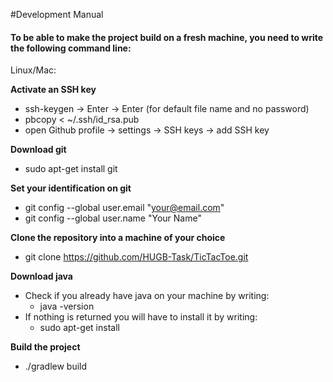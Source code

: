 #Development Manual

#### To be able to make the project build on a fresh machine, you need to write the following command line: 

Linux/Mac: 

**Activate an SSH key**

* ssh-keygen -> Enter -> Enter (for default file name and no password)  
* pbcopy < ~/.ssh/id_rsa.pub  	   
* open Github profile  -> settings -> SSH keys -> add SSH key
					
**Download git**  

* sudo apt-get install git  
					
**Set your identification on git**  

* git config --global user.email "your@email.com"  
* git config --global user.name "Your Name"

					
**Clone the repository into a machine of your choice**  

* git clone https://github.com/HUGB-Task/TicTacToe.git

					
**Download java**

* Check if you already have java on your machine by writing: 
	* java -version  
* If nothing is returned you will have to install it by writing:
	* sudo apt-get install
					
**Build the project**  

* ./gradlew build
